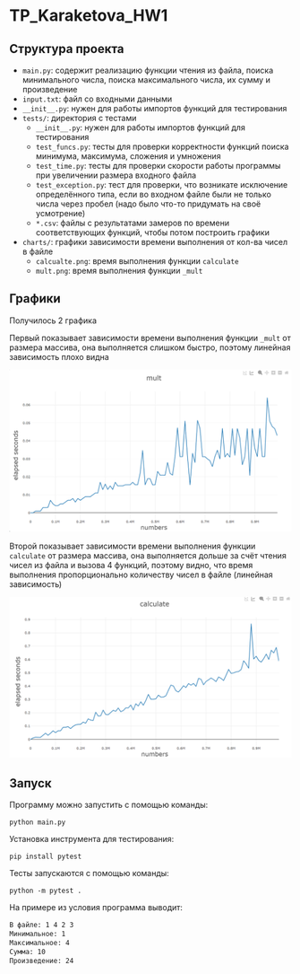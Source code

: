 # TP_Karaketova_HW1

## Структура проекта

+ `main.py`: содержит реализацию функции чтения из файла, поиска минимального числа, поиска максимального числа, их сумму и произведение
+ `input.txt`: файл со входными данными
+ `__init__.py`: нужен для работы импортов функций для тестирования
+ `tests/`: директория с тестами
    + `__init__.py`: нужен для работы импортов функций для тестирования
    + `test_funcs.py`: тесты для проверки корректности функций поиска минимума, максимума, сложения и умножения
    + `test_time.py`: тесты для проверки скорости работы программы при увеличении размера входного файла
    + `test_exception.py`: тест для проверки, что возникате исключение определённого типа, если во входном файле были не только числа через пробел (надо было что-то придумать на своё усмотрение)
    + `*.csv`: файлы с результатами замеров по времени соответствующих функций, чтобы потом построить графики
+ `charts/`: графики зависимости времени выполнения от кол-ва чисел в файле
    + `calcualte.png`: время выполнения функции `calculate`
    + `mult.png`: время выполнения функции `_mult`


## Графики

Получилось 2 графика

Первый показывает зависимости времени выполнения функции `_mult` от размера массива, она выполняется слишком быстро, поэтому линейная зависимость плохо видна

![mult](https://github.com/KaraketovaMariam/TP_Karaketova_HW1/blob/hw-2/charts/mult.png)


Второй показывает зависимости времени выполнения функции `calculate` от размера массива, она выполняется дольше за счёт чтения чисел из файла и вызова 4 функций, поэтому видно, что время выполнения пропорционально количеству чисел в файле (линейная зависимость)

![calculate](https://github.com/KaraketovaMariam/TP_Karaketova_HW1/blob/hw-2/charts/calculate.png)

## Запуск

Программу можно запустить с помощью команды:
```
python main.py
```

Установка инструмента для тестирования:
```
pip install pytest
```

Тесты запускаются с помощью команды:
```
python -m pytest .
```

На примере из условия программа выводит:
```
В файле: 1 4 2 3
Минимальное: 1
Максимальное: 4
Сумма: 10
Произведение: 24
```